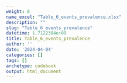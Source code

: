 ```yaml
---
weight: 8
name_excel: "Table_6_events_prevalence.xlsx"
description: ""
slug: "Table_6_events_prevalence"
datetime: 1.7122384e+09
title: Table_6_events_prevalence
author: ''
date: '2024-04-04'
categories: []
tags: []
archetype: codebook
output: html_document
---
```


<div class="tabcontent"></div>
